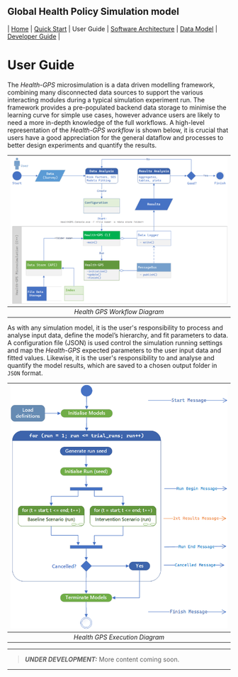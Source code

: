 ## Global Health Policy Simulation model

| [Home](index) | [Quick Start](getstarted) | User Guide | [Software Architecture](architecture) | [Data Model](datamodel) | [Developer Guide](development) |


# User Guide
The *Health-GPS* microsimulation is a data driven modelling framework, combining many disconnected data sources to support the various interacting modules during a typical simulation experiment run. The framework provides a pre-populated backend data storage to minimise the learning curve for simple use cases, however advance users are likely to need a more in-depth knowledge of the full workflows. A high-level representation of the *Health-GPS workflow* is shown below, it is crucial that users have a good appreciation for the general dataflow and processes to better design experiments and quantify the results.

|![Health GPS Workflow](/assets/image/workflow_diagram.png)|
|:--:|
|*Health GPS Workflow Diagram*|

As with any simulation model, it is the user's responsibility to process and analyse input data, define the model’s hierarchy, and fit parameters to data. A configuration file (JSON) is used control the simulation running settings and map the *Health-GPS* expected parameters to the user input data and fitted values. Likewise, it is the user's responsibility to and analyse and quantify the model results, which are saved to a chosen output folder in `JSON` format.

|![Health GPS Execution](/assets/image/execution_diagram.png)|
|:--:|
|*Health GPS Execution Diagram*|

---
> **_UNDER DEVELOPMENT:_**  More content coming soon.
---
